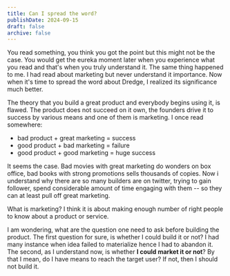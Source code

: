 ```yaml
---
title: Can I spread the word?
publishDate: 2024-09-15
draft: false
archive: false
---
```


You read something, you think you got the point but this might not be the case. You would get the eureka moment later when you experience what you read and that's when you truly understand it. The same thing happened to me. I had read about marketing but never understand it importance. Now when it's time to spread the word about Dredge, I realized its significance much better.

The theory that you build a great product and everybody begins using it, is flawed. The product does not succeed on it own, the founders drive it to success by various means and one of them is marketing. I once read somewhere:

*  bad product + great marketing = success
* good product + bad marketing = failure
* good product + good marketing = huge success

It seems the case. Bad movies with great marketing do wonders on box office, bad books with strong promotions sells thousands of copies. Now i understand why there are so many builders are on twitter, trying to gain follower, spend considerable amount of time engaging with them -- so they can at least pull off great marketing.

What is marketing? I think it is about making enough number of right people to know about a product or service.

I am wondering, what are the question one need to ask before building the product. The first question for sure, is whether I could build it or not? I had many instance when idea failed to materialize hence I had to abandon it. The second, as I understand now, is whether **I could market it or not**? By that I mean, do I have means to reach the target user? If not, then I should not build it.
